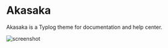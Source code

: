 # Akasaka

Akasaka is a Typlog theme for documentation and help center.

![screenshot](https://user-images.githubusercontent.com/290496/141269382-bbe7d974-52b5-4492-8147-203fc4debab2.png)
